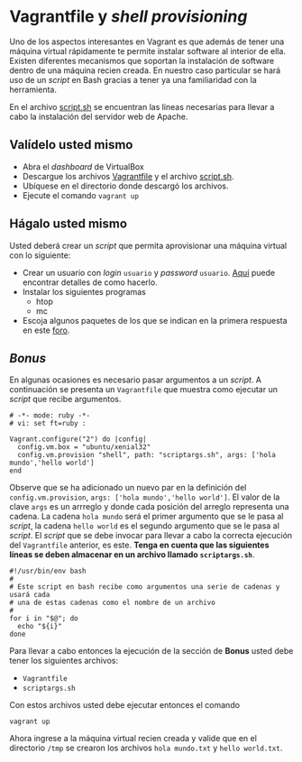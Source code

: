 # Vagrantfile y *shell provisioning*

Uno de los aspectos interesantes en Vagrant es que además de tener una máquina virtual rápidamente te permite instalar software al interior de ella.
Existen diferentes mecanismos que soportan la instalación de software dentro de una máquina recien creada. 
En nuestro caso particular se hará uso de un *script* en Bash gracias a tener ya una familiaridad con la herramienta.

En el archivo [script.sh](script.sh) se encuentran las líneas necesarias para llevar a cabo la instalación del servidor web de Apache.

## Valídelo usted mismo

* Abra el *dashboard* de VirtualBox
* Descargue los archivos [Vagrantfile](https://raw.githubusercontent.com/josanabr/vagrant/master/shellprovisioning/Vagrantfile) y el archivo [script.sh](https://raw.githubusercontent.com/josanabr/vagrant/master/shellprovisioning/script.sh).
* Ubíquese en el directorio donde descargó los archivos.
* Ejecute el comando `vagrant up`

## Hágalo usted mismo

Usted deberá crear un *script* que permita aprovisionar una máquina virtual con lo siguiente:

* Crear un usuario con *login* `usuario` y *password* `usuario`. [Aquí](https://askubuntu.com/questions/94060/run-adduser-non-interactively) puede encontrar detalles de como hacerlo.
* Instalar los siguientes programas
  * htop
  * mc
* Escoja algunos paquetes de los que se indican en la primera respuesta en este [foro](https://askubuntu.com/questions/151440/important-things-to-do-after-installing-ubuntu-server).

## *Bonus*

En algunas ocasiones es necesario pasar argumentos a un *script*. 
A continuación se presenta un `Vagrantfile` que muestra como ejecutar un *script* que recibe argumentos.

```
# -*- mode: ruby -*-
# vi: set ft=ruby :

Vagrant.configure("2") do |config|
  config.vm.box = "ubuntu/xenial32"
  config.vm.provision "shell", path: "scriptargs.sh", args: ['hola mundo','hello world']
end
```

Observe que se ha adicionado un nuevo par en la definición del `config.vm.provision`, `args: ['hola mundo','hello world']`.
El valor de la clave `args` es un arrreglo y donde cada posición del arreglo representa una cadena. La cadena `hola mundo` será el primer argumento que se le pasa al *script*, la cadena `hello world` es el segundo argumento que se le pasa al *script*.
El *script* que se debe invocar para llevar a cabo la correcta ejecución del `Vagrantfile` anterior, es este. **Tenga en cuenta que las siguientes líneas se deben almacenar en un archivo llamado `scriptargs.sh`**.

```
#!/usr/bin/env bash
#
# Este script en bash recibe como argumentos una serie de cadenas y usará cada
# una de estas cadenas como el nombre de un archivo
#
for i in "$@"; do
  echo "${i}"
done
```

Para llevar a cabo entonces la ejecución de la sección de **Bonus** usted debe tener los siguientes archivos:

* `Vagrantfile`
* `scriptargs.sh`

Con estos archivos usted debe ejecutar entonces el comando

```
vagrant up
```

Ahora ingrese a la máquina virtual recien creada y valide que en el directorio `/tmp` se crearon los archivos `hola mundo.txt` y `hello world.txt`.
